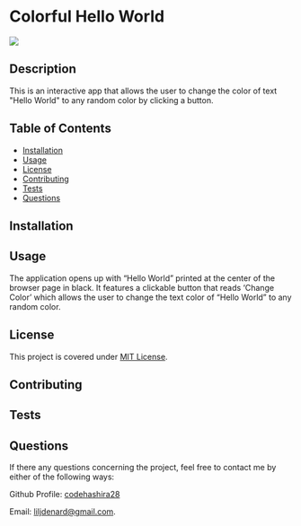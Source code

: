 # Colorful Hello World

  [![](https://img.shields.io/badge/License-MIT-yellow.svg)](https://opensource.org/license/mit)

  ## Description

  This is an interactive app that allows the user to change the color of text "Hello World" to any random color by clicking a button.
  
  ## Table of Contents

  - [Installation](#installation)
  - [Usage](#usage)
  - [License](#license)
  - [Contributing](#contributing)
  - [Tests](#tests)
  - [Questions](#questions)

  ## Installation

  

  ## Usage

  The application opens up with “Hello World” printed at the center of the browser page in black. It features a clickable button that reads ‘Change Color’ which allows the user to change the text color of “Hello World” to any random color.

  ## License
  
  This project is covered under [MIT License](https://opensource.org/license/mit).
  

  ## Contributing

  

  ## Tests

  ## Questions

  If there any questions concerning the project, feel free to contact me by either of the following ways:

  Github Profile: [codehashira28](https://github.com/codehashira28)
  
  Email: liljdenard@gmail.com.
